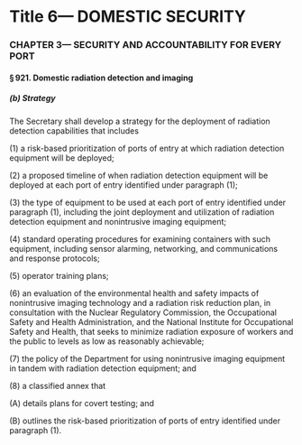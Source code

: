 
# Title 6— DOMESTIC SECURITY
### CHAPTER 3— SECURITY AND ACCOUNTABILITY FOR EVERY PORT
#### § 921. Domestic radiation detection and imaging
##### (b) Strategy

The Secretary shall develop a strategy for the deployment of radiation detection capabilities that includes

(1) a risk-based prioritization of ports of entry at which radiation detection equipment will be deployed;

(2) a proposed timeline of when radiation detection equipment will be deployed at each port of entry identified under paragraph (1);

(3) the type of equipment to be used at each port of entry identified under paragraph (1), including the joint deployment and utilization of radiation detection equipment and nonintrusive imaging equipment;

(4) standard operating procedures for examining containers with such equipment, including sensor alarming, networking, and communications and response protocols;

(5) operator training plans;

(6) an evaluation of the environmental health and safety impacts of nonintrusive imaging technology and a radiation risk reduction plan, in consultation with the Nuclear Regulatory Commission, the Occupational Safety and Health Administration, and the National Institute for Occupational Safety and Health, that seeks to minimize radiation exposure of workers and the public to levels as low as reasonably achievable;

(7) the policy of the Department for using nonintrusive imaging equipment in tandem with radiation detection equipment; and

(8) a classified annex that

(A) details plans for covert testing; and

(B) outlines the risk-based prioritization of ports of entry identified under paragraph (1).
